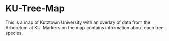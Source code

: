 # KU-Tree-Map
This is a map of Kutztown University with an overlay of data from the Arboretum at KU. Markers on the map contains information about each tree species.
